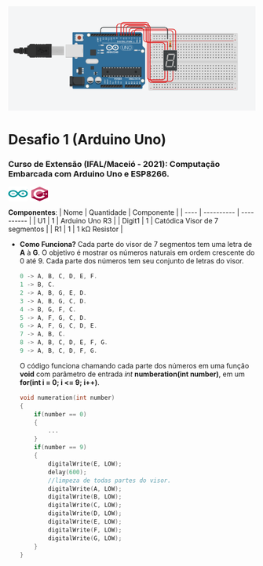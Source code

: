 ![Esquema](Esquema.PNG)

# Desafio 1 (**Arduino Uno**)
### Curso de Extensão (IFAL/Maceió - 2021): Computação Embarcada com Arduino Uno e ESP8266.
<img align="center" alt="Arduino" height="30" width="40" src="https://raw.githubusercontent.com/devicons/devicon/master/icons/arduino/arduino-original.svg">
<img align="center" alt="C++" height="30" width="40" src="https://raw.githubusercontent.com/devicons/devicon/master/icons/cplusplus/cplusplus-original.svg">

**Componentes**:
| Nome | Quantidade | Componente |
| ---- | ---------- | ---------- |
| U1   | 1          | Arduino Uno R3 |
| Digit1 | 1        | Catódica Visor de 7 segmentos |
| R1   | 1          | 1 kΩ Resistor |

- **Como Funciona?**
    Cada parte do visor de 7 segmentos tem uma letra de **A** à **G**. O objetivo é mostrar os números
naturais em ordem crescente do 0 até 9.
    Cada parte dos números tem seu conjunto de letras do visor.

    ```cpp
    0 -> A, B, C, D, E, F.
    1 -> B, C.
    2 -> A, B, G, E, D.
    3 -> A, B, G, C, D.
    4 -> B, G, F, C.
    5 -> A, F, G, C, D.
    6 -> A, F, G, C, D, E.
    7 -> A, B, C.
    8 -> A, B, C, D, E, F, G.
    9 -> A, B, C, D, F, G.
    ``` 
    O código funciona chamando cada parte dos números em uma função **void** com parâmetro de entrada *int* **numberation(int number)**, em um **for(int i = 0; i <= 9; i++)**.
    ```cpp
    void numeration(int number)
    {
        if(number == 0)
        {
            ...
        } 
        if(number == 9)
        {
            digitalWrite(E, LOW);
            delay(600);
            //limpeza de todas partes do visor.
            digitalWrite(A, LOW);
            digitalWrite(B, LOW);
            digitalWrite(C, LOW);
            digitalWrite(D, LOW);
            digitalWrite(E, LOW);
            digitalWrite(F, LOW);
            digitalWrite(G, LOW);
        }
    }
    ```